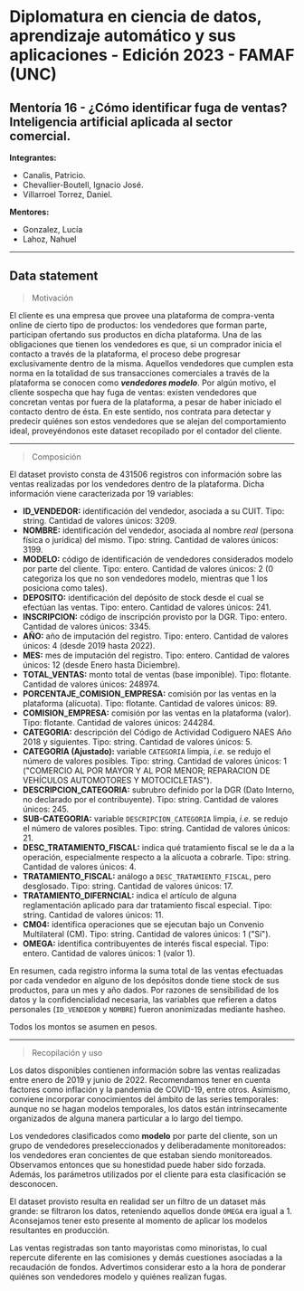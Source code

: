 # Diplomatura en ciencia de datos, aprendizaje automático y sus aplicaciones - Edición 2023 - FAMAF (UNC)

## Mentoría 16 - ¿Cómo identificar fuga de ventas? Inteligencia artificial aplicada al sector comercial.

**Integrantes:**
- Canalis, Patricio.
- Chevallier-Boutell, Ignacio José.
- Villarroel Torrez, Daniel.

**Mentores:**
- Gonzalez, Lucía
- Lahoz, Nahuel

---

## Data statement

> Motivación

El cliente es una empresa que provee una plataforma de compra-venta online de cierto tipo de productos: los vendedores que forman parte, participan ofertando sus productos en dicha plataforma. Una de las obligaciones que tienen los vendedores es que, si un comprador inicia el contacto a través de la plataforma, el proceso debe progresar exclusivamente dentro de la misma. Aquellos vendedores que cumplen esta norma en la totalidad de sus transacciones comerciales a través de la plataforma se conocen como ***vendedores modelo***. Por algún motivo, el cliente sospecha que hay fuga de ventas: existen vendedores que concretan ventas por fuera de la plataforma, a pesar de haber iniciado el contacto dentro de ésta. En este sentido, nos contrata para detectar y predecir quiénes son estos vendedores que se alejan del comportamiento ideal, proveyéndonos este dataset recopilado por el contador del cliente.

---

> Composición

El dataset provisto consta de 431506 registros con información sobre las ventas realizadas por los vendedores dentro de la plataforma. Dicha información viene caracterizada por 19 variables:
* **ID_VENDEDOR:** identificación del vendedor, asociada a su CUIT. Tipo: string. Cantidad de valores únicos: 3209.
* **NOMBRE:** identificación del vendedor, asociada al nombre *real* (persona física o jurídica) del mismo. Tipo: string. Cantidad de valores únicos: 3199.
* **MODELO:** código de identificación de vendedores considerados modelo por parte del cliente. Tipo: entero. Cantidad de valores únicos: 2 (0 categoriza los que no son vendedores modelo, mientras que 1 los posiciona como tales).
* **DEPOSITO:** identificación del depósito de stock desde el cual se efectúan las ventas. Tipo: entero. Cantidad de valores únicos: 241.
* **INSCRIPCION:** código de inscripción provisto por la DGR. Tipo: entero. Cantidad de valores únicos: 3345.
* **AÑO:** año de imputación del registro. Tipo: entero. Cantidad de valores únicos: 4 (desde 2019 hasta 2022).
* **MES:** mes de imputación del registro. Tipo: entero. Cantidad de valores únicos: 12 (desde Enero hasta Diciembre).
* **TOTAL_VENTAS:** monto total de ventas (base imponible). Tipo: flotante. Cantidad de valores únicos: 248974.
* **PORCENTAJE_COMISION_EMPRESA:** comisión por las ventas en la plataforma (alícuota). Tipo: flotante. Cantidad de valores únicos: 89.
* **COMISION_EMPRESA:** comisión por las ventas en la plataforma (valor). Tipo: flotante. Cantidad de valores únicos: 244284.
* **CATEGORIA:** descripción del Código de Actividad Codiguero NAES Año 2018 y siguientes. Tipo: string. Cantidad de valores únicos: 5.
* **CATEGORIA (Ajustado):** variable `CATEGORIA` limpia, *i.e.* se redujo el número de valores posibles. Tipo: string. Cantidad de valores únicos: 1 ("COMERCIO AL POR MAYOR Y AL POR MENOR; REPARACION DE VEHÍCULOS AUTOMOTORES Y MOTOCICLETAS").
* **DESCRIPCION_CATEGORIA:** subrubro definido por la DGR (Dato Interno, no declarado por el contribuyente). Tipo: string. Cantidad de valores únicos: 245.
* **SUB-CATEGORIA:** variable `DESCRIPCION_CATEGORIA` limpia, *i.e.* se redujo el número de valores posibles. Tipo: string. Cantidad de valores únicos: 21.
* **DESC_TRATAMIENTO_FISCAL:** indica qué tratamiento fiscal se le da a la operación, especialmente respecto a la alícuota a cobrarle. Tipo: string. Cantidad de valores únicos: 4.
* **TRATAMIENTO_FISCAL:** análogo a `DESC_TRATAMIENTO_FISCAL`, pero desglosado. Tipo: string. Cantidad de valores únicos: 17.
* **TRATAMIENTO_DIFERNCIAL:** indica el artículo de alguna reglamentación aplicado para dar tratamiento fiscal especial. Tipo: string. Cantidad de valores únicos: 11.
* **CM04:** identifica operaciones que se ejecutan bajo un Convenio Multilateral (CM). Tipo: string. Cantidad de valores únicos: 1 ("Sí").
* **OMEGA:** identifica contribuyentes de interés fiscal especial. Tipo: entero. Cantidad de valores únicos: 1 (valor 1).

En resumen, cada registro informa la suma total de las ventas efectuadas por cada vendedor en alguno de los depósitos donde tiene stock de sus productos, para un mes y año dados. Por razones de sensibilidad de los datos y la confidencialidad necesaria, las variables que refieren a datos personales (`ID_VENDEDOR` y `NOMBRE`) fueron anonimizadas mediante hasheo.

Todos los montos se asumen en pesos.

---

> Recopilación y uso

Los datos disponibles contienen información sobre las ventas realizadas entre enero de 2019 y junio de 2022. Recomendamos tener en cuenta factores como inflación y la pandemia de COVID-19, entre otros. Asimismo, conviene incorporar conocimientos del ámbito de las series temporales: aunque no se hagan modelos temporales, los datos están intrínsecamente organizados de alguna manera particular a lo largo del tiempo.

Los vendedores clasificados como **modelo** por parte del cliente, son un grupo de vendedores preseleccionados y deliberadamente monitoreados: los vendedores eran concientes de que estaban siendo monitoreados. Observamos entonces que su honestidad puede haber sido forzada. Además, los parámetros utilizados por el cliente para esta clasificación se desconocen.

El dataset provisto resulta en realidad ser un filtro de un dataset más grande: se filtraron los datos, reteniendo aquellos donde `OMEGA` era igual a 1. Aconsejamos tener esto presente al momento de aplicar los modelos resultantes en producción.

Las ventas registradas son tanto mayoristas como minoristas, lo cual repercute diferente en las comisiones y demás cuestiones asociadas a la recaudación de fondos. Advertimos considerar esto a la hora de ponderar quiénes son vendedores modelo y quiénes realizan fugas.